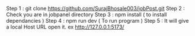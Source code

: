 Step 1 : git clone https://github.com/SurajBhosale003/jobPost.git
Step 2 : Check you are in jobpanel directory 
Step 3 : npm install ( to install dependancies )
Step 4 : npm run dev ( To run program ) 
Step 5 : It will give a local Host URL open it. ex  http://127.0.0.1:5173/
